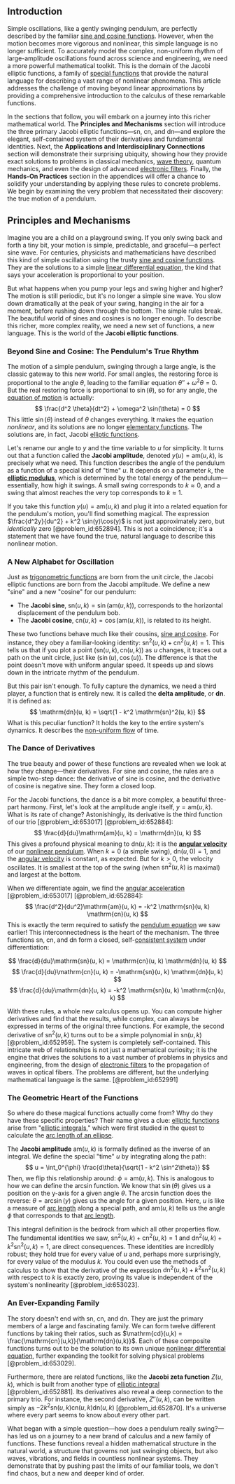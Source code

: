 ## Introduction
Simple oscillations, like a gently swinging pendulum, are perfectly described by the familiar [sine and cosine functions](@article_id:171646). However, when the motion becomes more vigorous and nonlinear, this simple language is no longer sufficient. To accurately model the complex, non-uniform rhythm of large-amplitude oscillations found across science and engineering, we need a more powerful mathematical toolkit. This is the domain of the Jacobi elliptic functions, a family of [special functions](@article_id:142740) that provide the natural language for describing a vast range of nonlinear phenomena. This article addresses the challenge of moving beyond linear approximations by providing a comprehensive introduction to the calculus of these remarkable functions.

In the sections that follow, you will embark on a journey into this richer mathematical world. The **Principles and Mechanisms** section will introduce the three primary Jacobi elliptic functions—sn, cn, and dn—and explore the elegant, self-contained system of their derivatives and fundamental identities. Next, the **Applications and Interdisciplinary Connections** section will demonstrate their surprising ubiquity, showing how they provide exact solutions to problems in classical mechanics, [wave theory](@article_id:180094), quantum mechanics, and even the design of advanced [electronic filters](@article_id:268300). Finally, the **Hands-On Practices** section in the appendices will offer a chance to solidify your understanding by applying these rules to concrete problems. We begin by examining the very problem that necessitated their discovery: the true motion of a pendulum.

## Principles and Mechanisms

Imagine you are a child on a playground swing. If you only swing back and forth a tiny bit, your motion is simple, predictable, and graceful—a perfect sine wave. For centuries, physicists and mathematicians have described this kind of simple oscillation using the trusty [sine and cosine functions](@article_id:171646). They are the solutions to a simple [linear differential equation](@article_id:168568), the kind that says your acceleration is proportional to your position.

But what happens when you pump your legs and swing higher and higher? The motion is still periodic, but it's no longer a simple sine wave. You slow down dramatically at the peak of your swing, hanging in the air for a moment, before rushing down through the bottom. The simple rules break. The beautiful world of sines and cosines is no longer enough. To describe this richer, more complex reality, we need a new set of functions, a new language. This is the world of the **Jacobi elliptic functions**.

### Beyond Sine and Cosine: The Pendulum's True Rhythm

The motion of a simple pendulum, swinging through a large angle, is the classic gateway to this new world. For small angles, the restoring force is proportional to the angle $\theta$, leading to the familiar equation $\theta'' + \omega^2 \theta = 0$. But the real restoring force is proportional to $\sin(\theta)$, so for any angle, the [equation of motion](@article_id:263792) is actually:
$$ \frac{d^2 \theta}{dt^2} + \omega^2 \sin(\theta) = 0 $$
This little $\sin(\theta)$ instead of $\theta$ changes everything. It makes the equation *nonlinear*, and its solutions are no longer [elementary functions](@article_id:181036). The solutions are, in fact, Jacobi [elliptic functions](@article_id:170526).

Let's rename our angle to $y$ and the time variable to $u$ for simplicity. It turns out that a function called the **Jacobi amplitude**, denoted $y(u) = \mathrm{am}(u, k)$, is precisely what we need. This function describes the angle of the pendulum as a function of a special kind of "time" $u$. It depends on a parameter $k$, the **[elliptic modulus](@article_id:177703)**, which is determined by the total energy of the pendulum—essentially, how high it swings. A small swing corresponds to $k \approx 0$, and a swing that almost reaches the very top corresponds to $k \approx 1$.

If you take this function $y(u) = \mathrm{am}(u,k)$ and plug it into a related equation for the pendulum's motion, you'll find something magical. The expression $\frac{d^2y}{du^2} + k^2 \sin(y)\cos(y)$ is not just approximately zero, but *identically* zero [@problem_id:652894]. This is not a coincidence; it's a statement that we have found the true, natural language to describe this nonlinear motion.

### A New Alphabet for Oscillation

Just as [trigonometric functions](@article_id:178424) are born from the unit circle, the Jacobi elliptic functions are born from the Jacobi amplitude. We define a new "sine" and a new "cosine" for our pendulum:

-   The **Jacobi sine**, $\mathrm{sn}(u, k) = \sin(\mathrm{am}(u, k))$, corresponds to the horizontal displacement of the pendulum bob.
-   The **Jacobi cosine**, $\mathrm{cn}(u, k) = \cos(\mathrm{am}(u, k))$, is related to its height.

These two functions behave much like their cousins, [sine and cosine](@article_id:174871). For instance, they obey a familiar-looking identity: $\mathrm{sn}^2(u, k) + \mathrm{cn}^2(u, k) = 1$. This tells us that if you plot a point $(\mathrm{sn}(u,k), \mathrm{cn}(u,k))$ as $u$ changes, it traces out a path on the unit circle, just like $(\sin(u), \cos(u))$. The difference is that the point doesn't move with uniform angular speed. It speeds up and slows down in the intricate rhythm of the pendulum.

But this pair isn't enough. To fully capture the dynamics, we need a third player, a function that is entirely new. It is called the **delta amplitude**, or **dn**. It is defined as:
$$ \mathrm{dn}(u, k) = \sqrt{1 - k^2 \mathrm{sn}^2(u, k)} $$
What is this peculiar function? It holds the key to the entire system's dynamics. It describes the [non-uniform flow](@article_id:262373) of time.

### The Dance of Derivatives

The true beauty and power of these functions are revealed when we look at how they change—their derivatives. For sine and cosine, the rules are a simple two-step dance: the derivative of sine is cosine, and the derivative of cosine is negative sine. They form a closed loop.

For the Jacobi functions, the dance is a bit more complex, a beautiful three-part harmony. First, let's look at the amplitude angle itself, $y = \mathrm{am}(u,k)$. What is its rate of change? Astonishingly, its derivative is the third function of our trio [@problem_id:653017] [@problem_id:652884]:
$$ \frac{d}{du}\mathrm{am}(u, k) = \mathrm{dn}(u, k) $$
This gives a profound physical meaning to $\mathrm{dn}(u, k)$: it is the **[angular velocity](@article_id:192045)** of our [nonlinear pendulum](@article_id:137248). When $k=0$ (a simple swing), $\mathrm{dn}(u, 0)=1$, and the [angular velocity](@article_id:192045) is constant, as expected. But for $k > 0$, the velocity oscillates. It is smallest at the top of the swing (when $\mathrm{sn}^2(u,k)$ is maximal) and largest at the bottom.

When we differentiate again, we find the [angular acceleration](@article_id:176698) [@problem_id:653017] [@problem_id:652884]:
$$ \frac{d^2}{du^2}\mathrm{am}(u, k) = -k^2 \mathrm{sn}(u, k) \mathrm{cn}(u, k) $$
This is exactly the term required to satisfy the [pendulum equation](@article_id:271070) we saw earlier! This interconnectedness is the heart of the mechanism. The three functions $\mathrm{sn}$, $\mathrm{cn}$, and $\mathrm{dn}$ form a closed, self-[consistent system](@article_id:149339) under differentiation:

$$ \frac{d}{du}\mathrm{sn}(u, k) = \mathrm{cn}(u, k) \mathrm{dn}(u, k) $$
$$ \frac{d}{du}\mathrm{cn}(u, k) = -\mathrm{sn}(u, k) \mathrm{dn}(u, k) $$
$$ \frac{d}{du}\mathrm{dn}(u, k) = -k^2 \mathrm{sn}(u, k) \mathrm{cn}(u, k) $$

With these rules, a whole new calculus opens up. You can compute higher derivatives and find that the results, while complex, can always be expressed in terms of the original three functions. For example, the second derivative of $\mathrm{sn}^2(u,k)$ turns out to be a simple polynomial in $\mathrm{sn}(u,k)$ [@problem_id:652959]. The system is completely self-contained. This intricate web of relationships is not just a mathematical curiosity; it is the engine that drives the solutions to a vast number of problems in physics and engineering, from the design of [electronic filters](@article_id:268300) to the propagation of waves in optical fibers. The problems are different, but the underlying mathematical language is the same. [@problem_id:652991]

### The Geometric Heart of the Functions

So where do these magical functions actually come from? Why do they have these specific properties? Their name gives a clue: [elliptic functions](@article_id:170526) arise from "[elliptic integrals](@article_id:173940)," which were first studied in the quest to calculate the [arc length of an ellipse](@article_id:169199).

The **Jacobi amplitude** $\mathrm{am}(u,k)$ is formally defined as the inverse of an integral. We define the special "time" $u$ by integrating along the path:
$$ u = \int_0^{\phi} \frac{d\theta}{\sqrt{1 - k^2 \sin^2\theta}} $$
Then, we flip this relationship around: $\phi = \mathrm{am}(u, k)$. This is analogous to how we can define the arcsin function. We know that $\sin(\theta)$ gives us a position on the y-axis for a given angle $\theta$. The arcsin function does the reverse: $\theta = \arcsin(y)$ gives us the angle for a given position. Here, $u$ is like a measure of [arc length](@article_id:142701) along a special path, and $\mathrm{am}(u,k)$ tells us the angle $\phi$ that corresponds to that [arc length](@article_id:142701).

This integral definition is the bedrock from which all other properties flow. The fundamental identities we saw, $\mathrm{sn}^2(u,k) + \mathrm{cn}^2(u,k) = 1$ and $\mathrm{dn}^2(u,k) + k^2 \mathrm{sn}^2(u,k) = 1$, are direct consequences. These identities are incredibly robust; they hold true for every value of $u$ and, perhaps more surprisingly, for every value of the modulus $k$. You could even use the methods of calculus to show that the derivative of the expression $\mathrm{dn}^2(u,k) + k^2 \mathrm{sn}^2(u,k)$ with respect to $k$ is exactly zero, proving its value is independent of the system's nonlinearity [@problem_id:653023].

### An Ever-Expanding Family

The story doesn't end with $\mathrm{sn}$, $\mathrm{cn}$, and $\mathrm{dn}$. They are just the primary members of a large and fascinating family. We can form twelve different functions by taking their ratios, such as $\mathrm{cd}(u,k) = \frac{\mathrm{cn}(u,k)}{\mathrm{dn}(u,k)}$. Each of these composite functions turns out to be the solution to its own unique [nonlinear differential equation](@article_id:172158), further expanding the toolkit for solving physical problems [@problem_id:653029].

Furthermore, there are related functions, like the **Jacobi zeta function** $Z(u,k)$, which is built from another type of [elliptic integral](@article_id:169123) [@problem_id:652881]. Its derivatives also reveal a deep connection to the primary trio. For instance, the second derivative, $Z''(u,k)$, can be written simply as $-2k^2\mathrm{sn}(u,k)\mathrm{cn}(u,k)\mathrm{dn}(u,k)$ [@problem_id:652870]. It's a universe where every part seems to know about every other part.

What began with a simple question—how does a pendulum really swing?—has led us on a journey to a new brand of calculus and a new family of functions. These functions reveal a hidden mathematical structure in the natural world, a structure that governs not just swinging objects, but also waves, vibrations, and fields in countless nonlinear systems. They demonstrate that by pushing past the limits of our familiar tools, we don't find chaos, but a new and deeper kind of order.